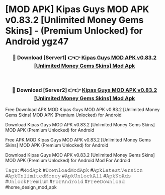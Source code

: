 # [MOD APK] Kipas Guys MOD APK v0.83.2 [Unlimited Money Gems Skins]  - (Premium Unlocked) for Android ygz47



<div align="center">
<h3>🔴 Download [Server1] 👉👉 <a href="https://momento.my/?title=Kipas_Guys_MOD_APK_v0.83.2_[Unlimited_Money_Gems_Skins]_">Kipas Guys MOD APK v0.83.2 [Unlimited Money Gems Skins]  Mod Apk</a></h3><br>

<h3>🔴 Download [Server2] 👉👉 <a href="https://momento.my/?title=Kipas_Guys_MOD_APK_v0.83.2_[Unlimited_Money_Gems_Skins]_">Kipas Guys MOD APK v0.83.2 [Unlimited Money Gems Skins]  Mod Apk</a></h3>
</div>



Free Download APK MOD Kipas Guys MOD APK v0.83.2 [Unlimited Money Gems Skins]  MOD APK (Premium Unlocked) for Android

Download Kipas Guys MOD APK v0.83.2 [Unlimited Money Gems Skins]  MOD APK (Premium Unlocked) for Android

Free APK MOD Kipas Guys MOD APK v0.83.2 [Unlimited Money Gems Skins]  MOD APK (Premium Unlocked) for Android

Download Kipas Guys MOD APK v0.83.2 [Unlimited Money Gems Skins]  MOD APK (Premium Unlocked) for Android Mod For Android

𝚃𝚊𝚐𝚜: #𝙼𝚘𝚍𝙰𝚙𝚔 #𝙳𝚘𝚠𝚗𝚕𝚘𝚊𝚍𝙼𝚘𝚍𝙰𝚙𝚔 #𝙰𝚙𝚔𝙻𝚊𝚝𝚎𝚜𝚝𝚅𝚎𝚛𝚜𝚒𝚘𝚗 #𝙰𝚙𝚔𝚄𝚗𝚕𝚒𝚖𝚒𝚝𝚎𝚍𝙼𝚘𝚗𝚎𝚢 #𝙰𝚙𝚔𝚄𝚗𝚕𝚘𝚌𝚔𝙰𝚕𝚕 #𝙰𝚙𝚔𝙽𝚘𝙰𝚍𝚜 #𝚄𝚗𝚕𝚘𝚌𝚔𝙿𝚛𝚎𝚖𝚒𝚞𝚖 #𝙵𝚘𝚛𝙰𝚗𝚍𝚛𝚘𝚒𝚍 #𝙵𝚛𝚎𝚎𝙳𝚘𝚠𝚗𝚕𝚘𝚊𝚍 #home_design_mod_apk

